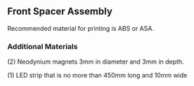 ## Front Spacer Assembly
Recommended material for printing is ABS or ASA.  


### Additional Materials
(2) Neodynium magnets 3mm in diameter and 3mm in depth.

(1) LED strip that is no more than 450mm long and 10mm wide


